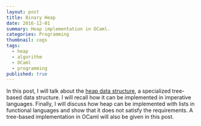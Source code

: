 ```yaml
---
layout: post
title: Binary Heap
date: 2016-12-01
summary: Heap implementation in OCaml.
categories: Programming
thumbnail: cogs
tags:
  - heap
  - algorithm
  - OCaml
  - programming
published: true
---
```


In this post, I will talk about the 
[heap data structure][1], a specialized 
tree-based data structure. I will recall how it can be implemented in imperative languages. 
Finally, I will discuss how heap can be implemented with lists in functional languages 
and show that it does not satisfy the requirements. A tree-based implementation in OCaml 
will also be given in this post.

[1]: https://en.wikipedia.org/wiki/Heap_(data_structure)
